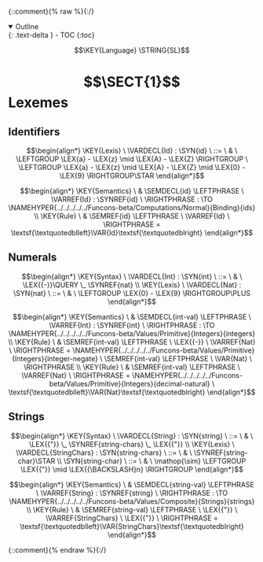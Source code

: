 {::comment}{% raw %}{:/}
<details open markdown="block">
  <summary>
    Outline
  </summary>
  {: .text-delta }
- TOC
{:toc}
</details>

$$\KEY{Language} \STRING{SL}$$

# $$\SECT{1}$$ Lexemes
           


## Identifiers
               


$$\begin{align*}
  \KEY{Lexis} \
    \VARDECL{Id} : \SYN{id}
      \ ::= \ & \
      \LEFTGROUP \LEX{a} - \LEX{z} \mid \LEX{A} - \LEX{Z} \RIGHTGROUP \ \LEFTGROUP \LEX{a} - \LEX{z} \mid \LEX{A} - \LEX{Z} \mid \LEX{0} - \LEX{9} \RIGHTGROUP\STAR
\end{align*}$$

$$\begin{align*}
  \KEY{Semantics} \
  & \SEMDECL{id} \LEFTPHRASE \ \VARREF{Id} : \SYNREF{id} \ \RIGHTPHRASE  
    :  \TO \NAMEHYPER{../../../../../Funcons-beta/Computations/Normal}{Binding}{ids} 
\\
  \KEY{Rule} \
    & \SEMREF{id} \LEFTPHRASE \
                            \VARREF{Id} \
                          \RIGHTPHRASE  = 
      \textsf{\textquotedblleft}\VAR{Id}\textsf{\textquotedblright}
\end{align*}$$

## Numerals
               


$$\begin{align*}
  \KEY{Syntax} \
    \VARDECL{Int} : \SYN{int}
      \ ::= \ & \
      \LEX{{-}}\QUERY \_ \SYNREF{nat}
\\
  \KEY{Lexis} \
    \VARDECL{Nat} : \SYN{nat}
      \ ::= \ & \
      \LEFTGROUP \LEX{0} - \LEX{9} \RIGHTGROUP\PLUS
\end{align*}$$

$$\begin{align*}
  \KEY{Semantics} \
  & \SEMDECL{int-val} \LEFTPHRASE \ \VARREF{Int} : \SYNREF{int} \ \RIGHTPHRASE  
    :  \TO \NAMEHYPER{../../../../../Funcons-beta/Values/Primitive}{Integers}{integers} 
\\
  \KEY{Rule} \
    & \SEMREF{int-val} \LEFTPHRASE \
                            \LEX{{-}} \ \VARREF{Nat} \
                          \RIGHTPHRASE  = 
      \NAMEHYPER{../../../../../Funcons-beta/Values/Primitive}{Integers}{integer-negate} \ 
        \SEMREF{int-val} \LEFTPHRASE \
                              \VAR{Nat} \
                            \RIGHTPHRASE 
\\
  \KEY{Rule} \
    & \SEMREF{int-val} \LEFTPHRASE \
                            \VARREF{Nat} \
                          \RIGHTPHRASE  = 
      \NAMEHYPER{../../../../../Funcons-beta/Values/Primitive}{Integers}{decimal-natural} \ 
        \textsf{\textquotedblleft}\VAR{Nat}\textsf{\textquotedblright}
\end{align*}$$

## Strings
               


$$\begin{align*}
  \KEY{Syntax} \
    \VARDECL{String} : \SYN{string}
      \ ::= \ & \
      \LEX{{"}} \_ \SYNREF{string-chars} \_ \LEX{{"}}
\\
  \KEY{Lexis} \
    \VARDECL{StringChars} : \SYN{string-chars}
      \ ::= \ & \
      \SYNREF{string-char}\STAR
    \\
     \SYN{string-char}
      \ ::= \ & \
      \mathop{\sim} \LEFTGROUP \LEX{{"}} \mid \LEX{{\BACKSLASH}n} \RIGHTGROUP
\end{align*}$$

$$\begin{align*}
  \KEY{Semantics} \
  & \SEMDECL{string-val} \LEFTPHRASE \ \VARREF{String} : \SYNREF{string} \ \RIGHTPHRASE  
    :  \TO \NAMEHYPER{../../../../../Funcons-beta/Values/Composite}{Strings}{strings} 
\\
  \KEY{Rule} \
    & \SEMREF{string-val} \LEFTPHRASE \
                            \LEX{{"}} \ \VARREF{StringChars} \ \LEX{{"}} \
                          \RIGHTPHRASE  = 
      \textsf{\textquotedblleft}\VAR{StringChars}\textsf{\textquotedblright}
\end{align*}$$


[Funcons-beta]: /CBS-beta/math/Funcons-beta
  "FUNCONS-BETA"
[Unstable-Funcons-beta]: /CBS-beta/math/Unstable-Funcons-beta
  "UNSTABLE-FUNCONS-BETA"
[Languages-beta]: /CBS-beta/math/Languages-beta
  "LANGUAGES-BETA"
[Unstable-Languages-beta]: /CBS-beta/math/Unstable-Languages-beta
  "UNSTABLE-LANGUAGES-BETA"
[CBS-beta]: /CBS-beta
  "CBS-BETA"
[SL-1-Lexemes.cbs]: https://github.com/plancomps/CBS-beta/blob/master/Languages-beta/SL/SL-cbs/SL/SL-1-Lexemes/SL-1-Lexemes.cbs
  "CBS SOURCE FILE ON GITHUB"
[PLAIN]: /CBS-beta/docs/Languages-beta/SL/SL-cbs/SL/SL-1-Lexemes
  "CBS SOURCE WEB PAGE"
 [PRETTY]: /CBS-beta/math/Languages-beta/SL/SL-cbs/SL/SL-1-Lexemes
  "CBS-KATEX WEB PAGE"
[PDF]: /CBS-beta/math/Languages-beta/SL/SL-cbs/SL/SL-1-Lexemes/SL-1-Lexemes.pdf
  "CBS-LATEX PDF FILE"
[PLanCompS Project]: https://plancomps.github.io
  "PROGRAMMING LANGUAGE COMPONENTS AND SPECIFICATIONS PROJECT HOME PAGE"
{::comment}{% endraw %}{:/}
